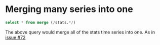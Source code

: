 # Merging many series into one

```sql
select * from merge (/stats.*/)
```

The above query would merge all of the stats time series into one. As in [issue #72](https://github.com/influxdb/influxdb/issues/72)
